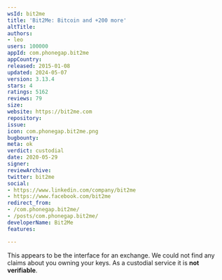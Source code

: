 ```yaml
---
wsId: bit2me
title: 'Bit2Me: Bitcoin and +200 more'
altTitle: 
authors:
- leo
users: 100000
appId: com.phonegap.bit2me
appCountry: 
released: 2015-01-08
updated: 2024-05-07
version: 3.13.4
stars: 4
ratings: 5162
reviews: 79
size: 
website: https://bit2me.com
repository: 
issue: 
icon: com.phonegap.bit2me.png
bugbounty: 
meta: ok
verdict: custodial
date: 2020-05-29
signer: 
reviewArchive: 
twitter: bit2me
social:
- https://www.linkedin.com/company/bit2me
- https://www.facebook.com/bit2me
redirect_from:
- /com.phonegap.bit2me/
- /posts/com.phonegap.bit2me/
developerName: Bit2Me
features: 

---
```


This appears to be the interface for an exchange. We could not find any claims
about you owning your keys. As a custodial service it is **not verifiable**.
